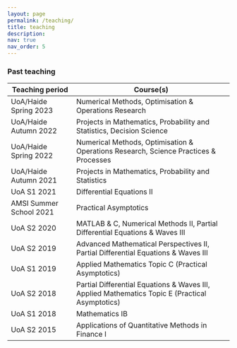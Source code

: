 ```yaml
---
layout: page
permalink: /teaching/
title: teaching
description:
nav: true
nav_order: 5
---
```


### Past teaching

| **Teaching period** | **Course(s)** |
|-----------------|--------|
| UoA/Haide Spring 2023 | Numerical Methods, Optimisation & Operations Research |
| UoA/Haide Autumn 2022 | Projects in Mathematics, Probability and Statistics, Decision Science |
| UoA/Haide Spring 2022 | Numerical Methods, Optimisation & Operations Research, Science Practices & Processes |
| UoA/Haide Autumn 2021 | Projects in Mathematics, Probability and Statistics | 
| UoA S1 2021 | Differential Equations II |
| AMSI Summer School 2021 | Practical Asymptotics |
| UoA S2 2020 | MATLAB & C, Numerical Methods II, Partial Differential Equations & Waves III | UoA S1 2020 | Differential Equations II |
| UoA S2 2019 | Advanced Mathematical Perspectives II, Partial Differential Equations & Waves III |
| UoA S1 2019 | Applied Mathematics Topic C (Practical Asymptotics) |
| UoA S2 2018 | Partial Differential Equations & Waves III, Applied Mathematics Topic E (Practical Asymptotics) |
| UoA S1 2018 | Mathematics IB |
| UoA S2 2015 | Applications of Quantitative Methods in Finance I |